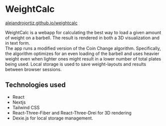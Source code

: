 # WeightCalc

[alejandrojortiz.github.io/weightcalc](https://alejandrojortiz.github.io/weightcalc/)

WeightCalc is a webapp for calculating the best way to load a given amount of weight on a barbell. The result is rendered in both a 3D visualization and in text form.  
The app runs a modified version of the Coin Change algorithm. Specifically, the algorithm optimizes for an even loading of the barbell and uses heavier weight even when lighter ones might result in a lower number of total plates being used.
Local storage is used to save weight-layouts and results between browser sessions.

## Technologies used

- React
- Nextjs
- Tailwind CSS
- React-Three-Fiber and React-Three-Drei for 3D rendering
- Dexie.js for local storage management.
